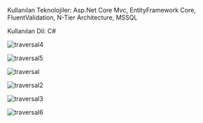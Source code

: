 Kullanılan Teknolojiler: Asp.Net Core Mvc, EntityFramework Core, FluentValidation, N-Tier Architecture, MSSQL

Kullanılan Dil: C#

![traversal4](https://github.com/osman28tr/Traversal-Asp-Net-Core6.0-Project-With-Mvc/assets/83770616/753d36b7-dcb3-47ed-a311-4123f04a96d1)


![traversal5](https://github.com/osman28tr/Traversal-Asp-Net-Core6.0-Project-With-Mvc/assets/83770616/4d032cba-f17e-4175-8ec2-cc0c9ebc44f3)


![traversal](https://github.com/osman28tr/Traversal-Asp-Net-Core6.0-Project-With-Mvc/assets/83770616/b5a325ed-09e7-4c9a-92df-9e1a2a8f8593)


![traversal2](https://github.com/osman28tr/Traversal-Asp-Net-Core6.0-Project-With-Mvc/assets/83770616/52cde116-b5ff-44e5-9c95-3429d238a215)


![traversal3](https://github.com/osman28tr/Traversal-Asp-Net-Core6.0-Project-With-Mvc/assets/83770616/442d44dc-d305-422c-a462-5b3c31ba2b00)


![traversal6](https://github.com/osman28tr/Traversal-Asp-Net-Core6.0-Project-With-Mvc/assets/83770616/971891bb-ea35-404b-b97d-68f559820f85)
